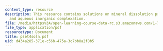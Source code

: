 ```yaml
---
content_type: resource
description: This resource contains solutions on mineral dissolution precipitation
  and aqueous inorganic complexation.
file: /media/https%3A/open-learning-course-data-rc.s3.amazonaws.com/1-76-aquatic-chemistry-fall-2005/d434a285371ec56b475a3c7bb8a2f8b5_pset4soln.pdf
file_type: application/pdf
resourcetype: Document
title: pset4soln.pdf
uid: d434a285-371e-c56b-475a-3c7bb8a2f8b5
---
```

